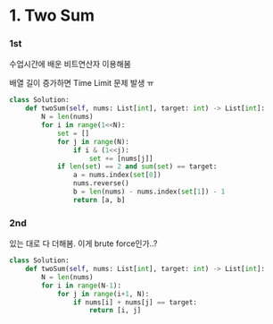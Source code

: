 # 1. Two Sum

### 1st

수업시간에 배운 비트연산자 이용해봄

배열 길이 증가하면 Time Limit 문제 발생 ㅠ

```python
class Solution:
    def twoSum(self, nums: List[int], target: int) -> List[int]:
        N = len(nums)
        for i in range(1<<N):
            set = []
            for j in range(N):
                if i & (1<<j):
                    set += [nums[j]]
            if len(set) == 2 and sum(set) == target:
                a = nums.index(set[0])
                nums.reverse()
                b = len(nums) - nums.index(set[1]) - 1
                return [a, b]
```

### 2nd

있는 대로 다 더해봄. 이게 brute force인가..?

```python
class Solution:
    def twoSum(self, nums: List[int], target: int) -> List[int]:
        N = len(nums)
        for i in range(N-1):
            for j in range(i+1, N):
                if nums[i] + nums[j] == target:
                    return [i, j]
```